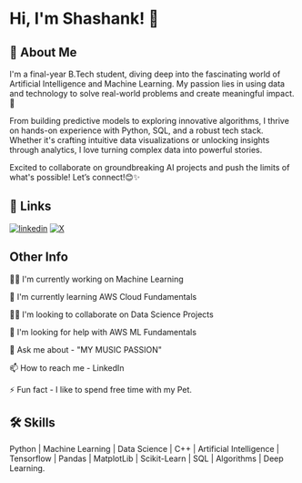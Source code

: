 
# Hi, I'm Shashank! 👋
## 🚀 About Me
I'm a final-year B.Tech student, diving deep into the fascinating world of Artificial Intelligence and Machine Learning. My passion lies in using data and technology to solve real-world problems and create meaningful impact.🚀

From building predictive models to exploring innovative algorithms, I thrive on hands-on experience with Python, SQL, and a robust tech stack. Whether it's crafting intuitive data visualizations or unlocking insights through analytics, I love turning complex data into powerful stories.

Excited to collaborate on groundbreaking AI projects and push the limits of what's possible! Let’s connect!😊✨


## 🔗 Links

[![linkedin](https://img.shields.io/badge/linkedin-0A66C2?style=for-the-badge&logo=linkedin&logoColor=white)](https://www.linkedin.com/in/shashank-chandra03/)
[![X](https://img.shields.io/badge/twitter-1DA1F2?style=for-the-badge&logo=twitter&logoColor=white)](https://x.com/Shashank_8383)


## Other Info
👩‍💻 I'm currently working on Machine Learning

🧠 I'm currently learning AWS Cloud Fundamentals

👯‍♀️ I'm looking to collaborate on Data Science Projects

🤔 I'm looking for help with AWS ML Fundamentals

💬 Ask me about - "MY MUSIC PASSION"

📫 How to reach me - LinkedIn

⚡️ Fun fact - I like to spend free time with my Pet.


## 🛠 Skills
Python | Machine Learning | Data Science | C++ | Artificial Intelligence | Tensorflow | Pandas | MatplotLib | Scikit-Learn | SQL | Algorithms | Deep Learning.

